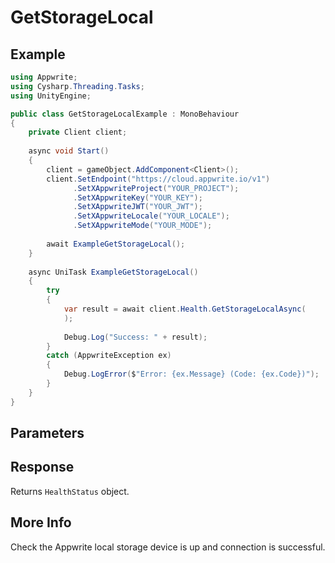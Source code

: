 # GetStorageLocal

## Example

```csharp
using Appwrite;
using Cysharp.Threading.Tasks;
using UnityEngine;

public class GetStorageLocalExample : MonoBehaviour
{
    private Client client;
    
    async void Start()
    {
        client = gameObject.AddComponent<Client>();
        client.SetEndpoint("https://cloud.appwrite.io/v1")
              .SetXAppwriteProject("YOUR_PROJECT");
              .SetXAppwriteKey("YOUR_KEY");
              .SetXAppwriteJWT("YOUR_JWT");
              .SetXAppwriteLocale("YOUR_LOCALE");
              .SetXAppwriteMode("YOUR_MODE");
        
        await ExampleGetStorageLocal();
    }
    
    async UniTask ExampleGetStorageLocal()
    {
        try
        {
            var result = await client.Health.GetStorageLocalAsync(
            );
            
            Debug.Log("Success: " + result);
        }
        catch (AppwriteException ex)
        {
            Debug.LogError($"Error: {ex.Message} (Code: {ex.Code})");
        }
    }
}
```

## Parameters


## Response

Returns `HealthStatus` object.
## More Info

Check the Appwrite local storage device is up and connection is successful.
